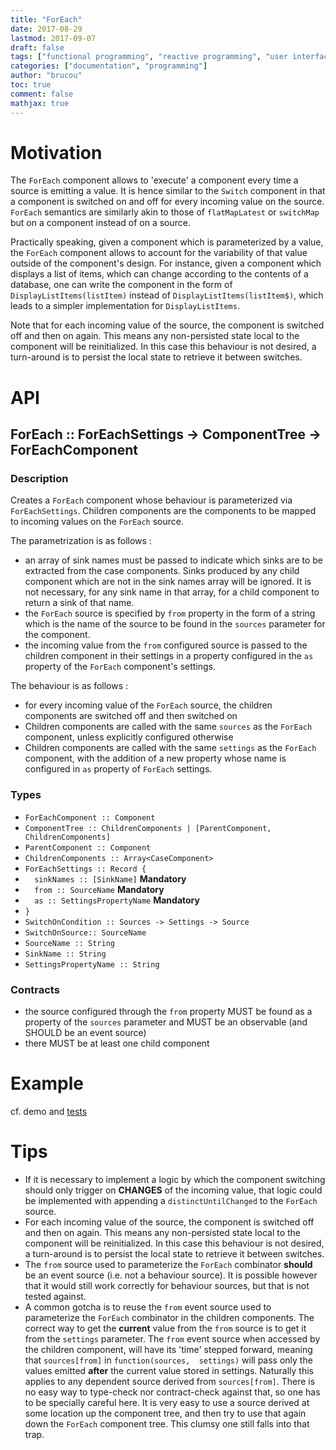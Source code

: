 ```yaml
---
title: "ForEach"
date: 2017-08-29
lastmod: 2017-09-07
draft: false
tags: ["functional programming", "reactive programming", "user interface"]
categories: ["documentation", "programming"]
author: "brucou"
toc: true
comment: false
mathjax: true
---
```


# Motivation

The `ForEach` component allows to 'execute' a component every time a source is emitting a value. It is hence similar to the `Switch` component in that a component is switched on and off for every incoming value on the source. `ForEach` semantics are similarly akin to those of  `flatMapLatest` or `switchMap` but on a component instead of on a source.

Practically speaking, given a component which is parameterized by a value, the `ForEach` component allows to account for the variability of that value outside of the component's design.  For instance, given a component which displays a list of items, which can change according to the contents of a database, one can write the component in the form of `DisplayListItems(listItem)` instead of `DisplayListItems(listItem$)`, which leads to a simpler implementation for `DisplayListItems`.

Note that for each incoming value of the source, the component is switched off and then on again. This means any non-persisted state local to the component will be reinitialized. In this case this behaviour is not desired, a turn-around is to persist the local state to retrieve it between switches.

# API

## ForEach :: ForEachSettings -> ComponentTree -> ForEachComponent

### Description
Creates a `ForEach` component whose behaviour is parameterized via `ForEachSettings`. Children components are the components to be mapped to incoming values on the `ForEach` source.

The parametrization is as follows :

- an array of sink names must be passed to indicate which sinks are to be extracted from the case components. Sinks produced by any child component which are not in the sink names array will be ignored. It is not necessary, for any sink name in that array, for a child component to return a sink of that name.
- the `ForEach` source is specified by `from` property in the form of a string which is the name of the source to be found in the `sources` parameter for the component.
- the incoming value from the `from` configured source is passed to the children component in their settings in a property configured in the `as` property of the `ForEach` component's settings.

The behaviour is as follows :

- for every incoming value of the `ForEach` source, the children components are switched off and then switched on 
- Children components are called with the same `sources` as the `ForEach` component, unless explicitly configured otherwise
- Children components are called with the same `settings` as the `ForEach` component, with the addition of a new property whose name is configured in `as` property of `ForEach` settings.

### Types
- `ForEachComponent :: Component`
- `ComponentTree :: ChildrenComponents | [ParentComponent, ChildrenComponents]`
- `ParentComponent :: Component`
- `ChildrenComponents :: Array<CaseComponent>`
- `ForEachSettings :: Record {`
- `  sinkNames :: [SinkName]`  **Mandatory**
- `  from :: SourceName` **Mandatory**
- `  as :: SettingsPropertyName` **Mandatory**
- `}`
- `SwitchOnCondition :: Sources -> Settings -> Source`
- `SwitchOnSource:: SourceName`
- `SourceName :: String`
- `SinkName :: String`
- `SettingsPropertyName :: String`

### Contracts
- the source configured through the `from` property MUST be found as a property of the `sources` 
parameter and MUST be an observable (and SHOULD be an event source)
- there MUST be at least one child component

# Example
cf. demo and [tests](https://github.com/brucou/component-combinators/blob/master/test/ForEach.specs.js)

# Tips
- If it is necessary to implement a logic by which the component switching should only trigger on **CHANGES** of the incoming value, that logic could be implemented with appending a `distinctUntilChanged` to the `ForEach` source.
- For each incoming value of the source, the component is switched off and then on again. This means any non-persisted state local to the component will be reinitialized. In this case this behaviour is not desired, a turn-around is to persist the local state to retrieve it between switches.
- The `from` source used to parameterize the `ForEach` combinator **should** be an event source 
(i.e. not a behaviour source). It is possible however that it would still work correctly for behaviour
  sources, but that is not tested against.
- A common gotcha is to reuse the `from` event source used to parameterize the `ForEach` combinator
 in the children components. The correct way to get the **current** value from the `from` source is to 
get it from the `settings` parameter. The `from` event source when accessed by the children 
component, will have its 'time' stepped forward, meaning that `sources[from]` in `function(sources, 
settings)` will pass only the values emitted **after** the current value stored in settings. 
Naturally this applies to any dependent source derived from `sources[from]`. There is no easy way
 to type-check nor contract-check against that, so one has to be specially careful here. It is 
 very easy to use a source derived at some location up the component tree, and then try to use that 
 again down the `ForEach` component tree. This clumsy one still falls into that trap.
